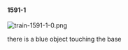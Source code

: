 #### 1591-1
![train-1591-1-0.png](https://github.com/lil-lab/nlvr/raw/master/nlvr/train/images/51/train-1591-1-0.png "train-1591-1-0.png")

there is a blue object touching the base